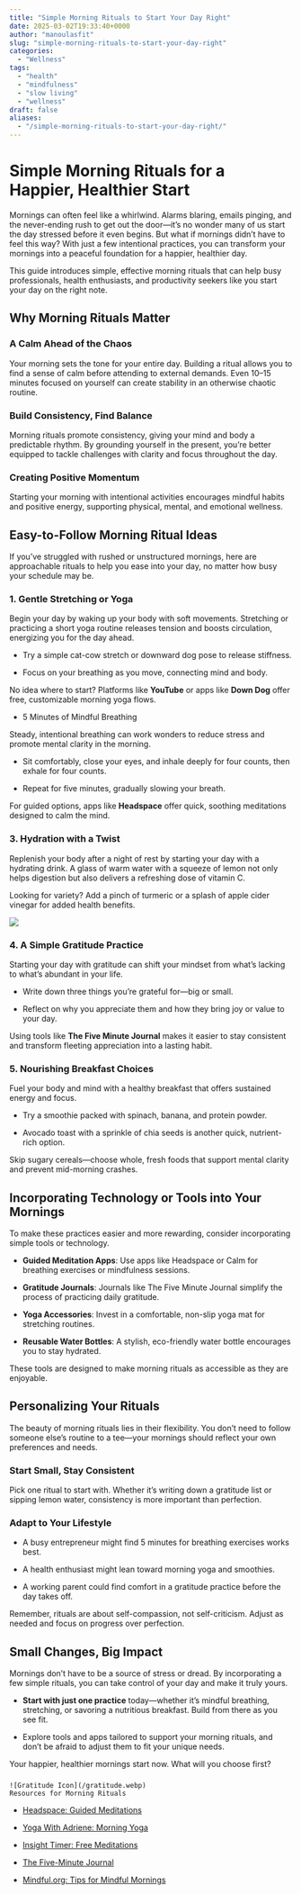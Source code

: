 ```yaml
---
title: "Simple Morning Rituals to Start Your Day Right"
date: 2025-03-02T19:33:40+0000
author: "manoulasfit"
slug: "simple-morning-rituals-to-start-your-day-right"
categories:
  - "Wellness"
tags:
  - "health"
  - "mindfulness"
  - "slow living"
  - "wellness"
draft: false
aliases:
  - "/simple-morning-rituals-to-start-your-day-right/"
---
```

# Simple Morning Rituals for a Happier, Healthier Start

Mornings can often feel like a whirlwind. Alarms blaring, emails pinging, and the never-ending rush to get out the door—it’s no wonder many of us start the day stressed before it even begins. But what if mornings didn’t have to feel this way? With just a few intentional practices, you can transform your mornings into a peaceful foundation for a happier, healthier day.

This guide introduces simple, effective morning rituals that can help busy professionals, health enthusiasts, and productivity seekers like you start your day on the right note.

## Why Morning Rituals Matter

### A Calm Ahead of the Chaos

Your morning sets the tone for your entire day. Building a ritual allows you to find a sense of calm before attending to external demands. Even 10–15 minutes focused on yourself can create stability in an otherwise chaotic routine.

### Build Consistency, Find Balance

Morning rituals promote consistency, giving your mind and body a predictable rhythm. By grounding yourself in the present, you’re better equipped to tackle challenges with clarity and focus throughout the day.

### Creating Positive Momentum

Starting your morning with intentional activities encourages mindful habits and positive energy, supporting physical, mental, and emotional wellness.

## Easy-to-Follow Morning Ritual Ideas

If you’ve struggled with rushed or unstructured mornings, here are approachable rituals to help you ease into your day, no matter how busy your schedule may be.

### 1. Gentle Stretching or Yoga

Begin your day by waking up your body with soft movements. Stretching or practicing a short yoga routine releases tension and boosts circulation, energizing you for the day ahead.

- Try a simple cat-cow stretch or downward dog pose to release stiffness.

- Focus on your breathing as you move, connecting mind and body.

No idea where to start? Platforms like **YouTube** or apps like **Down Dog** offer free, customizable morning yoga flows.

- 5 Minutes of Mindful Breathing

Steady, intentional breathing can work wonders to reduce stress and promote mental clarity in the morning.

- Sit comfortably, close your eyes, and inhale deeply for four counts, then exhale for four counts.

- Repeat for five minutes, gradually slowing your breath.

For guided options, apps like **Headspace** offer quick, soothing meditations designed to calm the mind.

### 3. Hydration with a Twist

Replenish your body after a night of rest by starting your day with a hydrating drink. A glass of warm water with a squeeze of lemon not only helps digestion but also delivers a refreshing dose of vitamin C.

Looking for variety? Add a pinch of turmeric or a splash of apple cider vinegar for added health benefits.

![](/Jasper_2025-03-02T193A073A26.647Z_upscaled-1024x1024.webp)

### 4. A Simple Gratitude Practice

Starting your day with gratitude can shift your mindset from what’s lacking to what’s abundant in your life.

- Write down three things you’re grateful for—big or small.

- Reflect on why you appreciate them and how they bring joy or value to your day.

Using tools like **The Five Minute Journal** makes it easier to stay consistent and transform fleeting appreciation into a lasting habit.

### 5. Nourishing Breakfast Choices

Fuel your body and mind with a healthy breakfast that offers sustained energy and focus.

- Try a smoothie packed with spinach, banana, and protein powder.

- Avocado toast with a sprinkle of chia seeds is another quick, nutrient-rich option.

Skip sugary cereals—choose whole, fresh foods that support mental clarity and prevent mid-morning crashes.

## Incorporating Technology or Tools into Your Mornings

To make these practices easier and more rewarding, consider incorporating simple tools or technology.

- **Guided Meditation Apps**: Use apps like Headspace or Calm for breathing exercises or mindfulness sessions.

- **Gratitude Journals**: Journals like The Five Minute Journal simplify the process of practicing daily gratitude.

- **Yoga Accessories**: Invest in a comfortable, non-slip yoga mat for stretching routines.

- **Reusable Water Bottles**: A stylish, eco-friendly water bottle encourages you to stay hydrated.

These tools are designed to make morning rituals as accessible as they are enjoyable.

## Personalizing Your Rituals

The beauty of morning rituals lies in their flexibility. You don’t need to follow someone else’s routine to a tee—your mornings should reflect your own preferences and needs.

### Start Small, Stay Consistent

Pick one ritual to start with. Whether it’s writing down a gratitude list or sipping lemon water, consistency is more important than perfection.

### Adapt to Your Lifestyle

- A busy entrepreneur might find 5 minutes for breathing exercises works best.

- A health enthusiast might lean toward morning yoga and smoothies.

- A working parent could find comfort in a gratitude practice before the day takes off.

Remember, rituals are about self-compassion, not self-criticism. Adjust as needed and focus on progress over perfection.

## Small Changes, Big Impact

Mornings don’t have to be a source of stress or dread. By incorporating a few simple rituals, you can take control of your day and make it truly yours.

- **Start with just one practice** today—whether it’s mindful breathing, stretching, or savoring a nutritious breakfast. Build from there as you see fit.

- Explore tools and apps tailored to support your morning rituals, and don’t be afraid to adjust them to fit your unique needs.

Your happier, healthier mornings start now. What will you choose first?

### 
    ![Gratitude Icon](/gratitude.webp)
    Resources for Morning Rituals

- [Headspace: Guided Meditations](https://www.headspace.com)

- [Yoga With Adriene: Morning Yoga](https://www.youtube.com/user/yogawithadriene)

- [Insight Timer: Free Meditations](https://insighttimer.com)

- [The Five-Minute Journal](https://www.intelligentchange.com/products/the-five-minute-journal)

- [Mindful.org: Tips for Mindful Mornings](https://www.mindful.org)